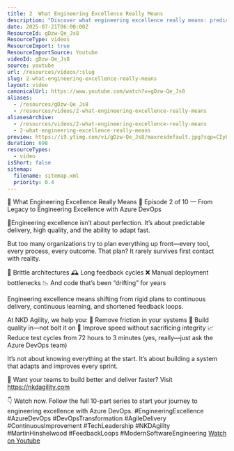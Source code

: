 ```yaml
---
title: 2  What Engineering Excellence Really Means
description: "Discover what engineering excellence really means: predictable delivery, high quality, and fast adaptation—not perfection. Watch now to learn more!"
date: 2025-07-21T06:00:00Z
ResourceId: gDzw-Qe_Js8
ResourceType: videos
ResourceImport: true
ResourceImportSource: Youtube
videoId: gDzw-Qe_Js8
source: youtube
url: /resources/videos/:slug
slug: 2-what-engineering-excellence-really-means
layout: video
canonicalUrl: https://www.youtube.com/watch?v=gDzw-Qe_Js8
aliases:
  - /resources/gDzw-Qe_Js8
  - /resources/videos/2-what-engineering-excellence-really-means
aliasesArchive:
  - /resources/videos/2-what-engineering-excellence-really-means
  - 2-what-engineering-excellence-really-means
preview: https://i9.ytimg.com/vi/gDzw-Qe_Js8/maxresdefault.jpg?sqp=CIyL2sMG&rs=AOn4CLCaDw4_qASDFmlS-dZFdb3kyoO16w
duration: 698
resourceTypes:
  - video
isShort: false
sitemap:
  filename: sitemap.xml
  priority: 0.4
---
```


🧠 What Engineering Excellence Really Means
🎥 Episode 2 of 10 — From Legacy to Engineering Excellence with Azure DevOps

📍Engineering excellence isn’t about perfection.
It’s about predictable delivery, high quality, and the ability to adapt fast.

But too many organizations try to plan everything up front—every tool, every process, every outcome.
That plan? It rarely survives first contact with reality.

🛑 Brittle architectures
🕰️ Long feedback cycles
❌ Manual deployment bottlenecks
📉 And code that’s been “drifting” for years

Engineering excellence means shifting from rigid plans to continuous delivery, continuous learning, and shortened feedback loops.

At NKD Agility, we help you:
🔧 Remove friction in your systems
🧪 Build quality in—not bolt it on
🚀 Improve speed without sacrificing integrity
📈 Reduce test cycles from 72 hours to 3 minutes (yes, really—just ask the Azure DevOps team)

It’s not about knowing everything at the start.
It’s about building a system that adapts and improves every sprint.

📌 Want your teams to build better and deliver faster? Visit https://nkdagility.com

👇 Watch now. Follow the full 10-part series to start your journey to engineering excellence with Azure DevOps.
#EngineeringExcellence #AzureDevOps #DevOpsTransformation #AgileDelivery #ContinuousImprovement #TechLeadership #NKDAgility #MartinHinshelwood #FeedbackLoops #ModernSoftwareEngineering
[Watch on Youtube](https://www.youtube.com/watch?v=gDzw-Qe_Js8)
